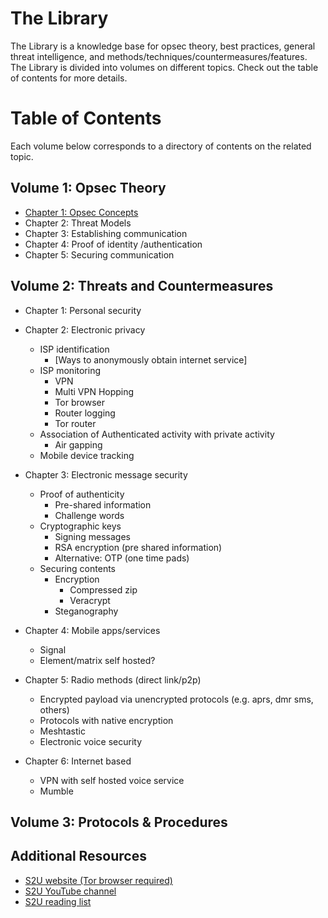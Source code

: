 # The Library
The Library is a knowledge base for opsec theory, best practices, general threat intelligence, and methods/techniques/countermeasures/features. The Library is divided into volumes on different topics. Check out the table of contents for more details.

# Table of Contents
Each volume below corresponds to a directory of contents on the related topic.

## Volume 1: Opsec Theory
- [Chapter 1: Opsec Concepts](https://github.com/nallerz/opsec-cookbook/blob/main/library/volume_1_opsec_theory/chapter_1_opsec_concepts.md)
- Chapter 2: Threat Models
- Chapter 3: Establishing communication
- Chapter 4: Proof of identity /authentication
- Chapter 5: Securing communication

## Volume 2: Threats and Countermeasures
- Chapter 1: Personal security
- Chapter 2: Electronic privacy
   - ISP identification
     - [Ways to anonymously obtain internet service]
   - ISP monitoring
     - VPN
     - Multi VPN Hopping
     - Tor browser
     - Router logging
     - Tor router
   - Association of Authenticated activity with private activity
     - Air gapping
   - Mobile device tracking

- Chapter 3: Electronic message security
   - Proof of authenticity
     - Pre-shared information
     - Challenge words
   - Cryptographic keys
     - Signing messages
     - RSA encryption (pre shared information)
     - Alternative: OTP (one time pads)
   - Securing contents
     - Encryption
       - Compressed zip
       - Veracrypt
     - Steganography
- Chapter 4: Mobile apps/services
  - Signal
  - Element/matrix self hosted?
- Chapter 5: Radio methods (direct link/p2p)
  - Encrypted payload via unencrypted protocols (e.g. aprs, dmr sms, others)
  - Protocols with native encryption
  - Meshtastic
  - Electronic voice security
- Chapter 6: Internet based
  - VPN with self hosted voice service
  - Mumble

## Volume 3: Protocols & Procedures

## Additional Resources
- [S2U website (Tor browser required)](http://wx7ssrp5gfuymzmdyng7tfkce7ilzslz5vij7332dv2hmzim26oztvqd.onion/)
- [S2U YouTube channel](https://youtube.com/c/S2Underground)
- [S2U reading list](https://www.goodreads.com/review/list/133747963-s2-actual)

